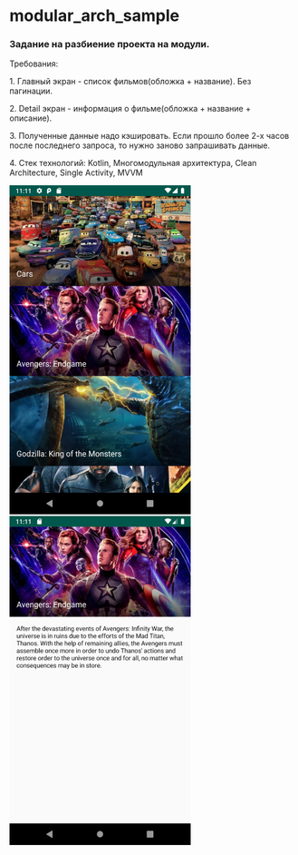 # modular_arch_sample

<h3>Задание на разбиение проекта на модули.</h3>
<p>Требования:</p>
<p>1. Главный экран - список фильмов(обложка + название). Без пагинации.</p>
<p>2. Detail экран - информация о фильме(обложка + название + описание).</p>
<p>3. Полученные данные надо кэшировать. Если прошло более 2-х часов после последнего запроса, то нужно заново запрашивать данные.</p>
<p>4. Стек технологий: Kotlin, Многомодульная архитектура, Clean Architecture, Single Activity, MVVM</p>

<img src="https://github.com/VeselinaZatchepina/modular_arch_sample/blob/master/main.png" width="320" height="580" />  <img src="https://github.com/VeselinaZatchepina/modular_arch_sample/blob/master/details.png" width="320" height="580" /> 
